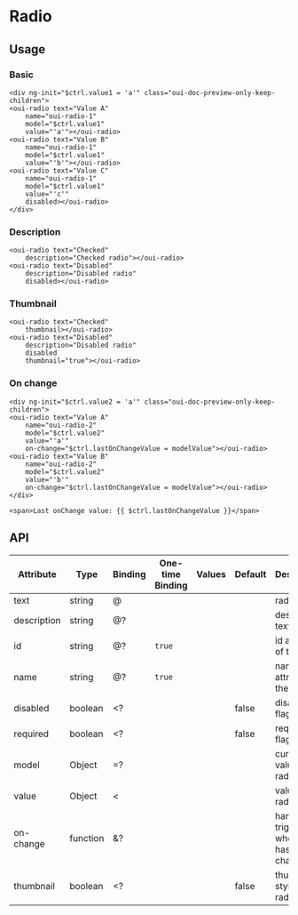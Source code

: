 # Radio

<component-status cx-design="complete" ux="complete"></component-status>

## Usage

### Basic

```html:preview
<div ng-init="$ctrl.value1 = 'a'" class="oui-doc-preview-only-keep-children">
<oui-radio text="Value A"
    name="oui-radio-1"
    model="$ctrl.value1"
    value="'a'"></oui-radio>
<oui-radio text="Value B"
    name="oui-radio-1"
    model="$ctrl.value1"
    value="'b'"></oui-radio>
<oui-radio text="Value C"
    name="oui-radio-1"
    model="$ctrl.value1"
    value="'c'"
    disabled></oui-radio>
</div>
```

### Description

```html:preview
<oui-radio text="Checked"
    description="Checked radio"></oui-radio>
<oui-radio text="Disabled"
    description="Disabled radio"
    disabled></oui-radio>
```

### Thumbnail

```html:preview
<oui-radio text="Checked"
    thumbnail></oui-radio>
<oui-radio text="Disabled"
    description="Disabled radio"
    disabled
    thumbnail="true"></oui-radio>
```

### On change

```html:preview
<div ng-init="$ctrl.value2 = 'a'" class="oui-doc-preview-only-keep-children">
<oui-radio text="Value A"
    name="oui-radio-2"
    model="$ctrl.value2"
    value="'a'"
    on-change="$ctrl.lastOnChangeValue = modelValue"></oui-radio>
<oui-radio text="Value B"
    name="oui-radio-2"
    model="$ctrl.value2"
    value="'b'"
    on-change="$ctrl.lastOnChangeValue = modelValue"></oui-radio>
</div>

<span>Last onChange value: {{ $ctrl.lastOnChangeValue }}</span>
```

## API

| Attribute     | Type                    | Binding | One-time Binding | Values                   | Default | Description
| ----          | ----                    | ----    | ----             | ----                     | ----    | ----
| text          | string                  | @       |                  |                          |         | radio text
| description   | string                  | @?      |                  |                          |         | description text
| id            | string                  | @?      | `true`           |                          |         | id attribute of the radio
| name          | string                  | @?      | `true`           |                          |         | name attribute of the radio
| disabled      | boolean                 | <?      |                  |                          | false   | disabled flag
| required      | boolean                 | <?      |                  |                          | false   | required flag
| model         | Object                  | =?      |                  |                          |         | current value of the radio
| value         | Object                  | <       |                  |                          |         | value of the radio
| on-change     | function                | &?      |                  |                          |         | handler triggered when value has changed
| thumbnail     | boolean                 | <?      |                  |                          | false   | thumbnail style of the radio
